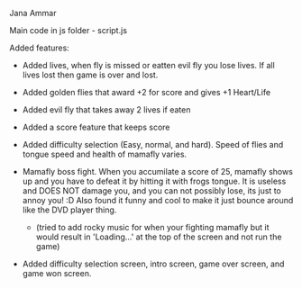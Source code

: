Jana Ammar 

Main code in js folder - script.js

Added features:
- Added lives, when fly is missed or eatten evil fly you lose lives. If all lives lost then game is over and lost. 

- Added golden flies that award +2 for score and gives +1 Heart/Life

- Added evil fly that takes away 2 lives if eaten 

- Added a score feature that keeps score 

- Added difficulty selection (Easy, normal, and hard). Speed of flies and tongue speed and health of mamafly varies. 

- Mamafly boss fight. When you accumilate a score of 25, mamafly shows up and you have to defeat it by hitting it with frogs tongue. It is useless and DOES NOT damage you, and you can not possibly lose, its just to annoy you! :D Also found it funny and cool to make it just bounce around like the DVD player thing. 
    - (tried to add rocky music for when your fighting mamafly but it would result in 'Loading...' at the top of the screen and not run the game)

- Added difficulty selection screen, intro screen, game over screen, and game won screen.
